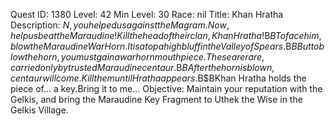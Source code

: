 Quest ID: 1380
Level: 42
Min Level: 30
Race: nil
Title: Khan Hratha
Description: $N, you helped us against the Magram.Now, help us beat the Maraudine!Kill the head of their clan, Khan Hratha!$B$BTo face him, blow the Maraudine War Horn.It is atop a high bluff in the Valley of Spears.$B$BBut to blow the horn, you must gain a warhorn mouthpiece.These are rare, carried only by trusted Maraudine centaur.$B$BAfter the horn is blown, centaur will come.Kill them until Hratha appears.$B$BKhan Hratha holds the piece of... a key.Bring it to me...
Objective: Maintain your reputation with the Gelkis, and bring the Maraudine Key Fragment to Uthek the Wise in the Gelkis Village.
